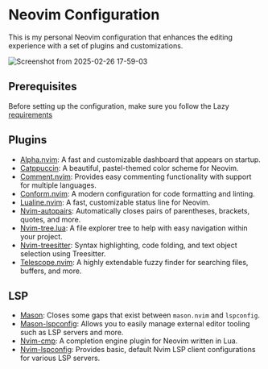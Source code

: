 # Neovim Configuration

This is my personal Neovim configuration that enhances the editing experience with a set of plugins and customizations.

![Screenshot from 2025-02-26 17-59-03](https://github.com/user-attachments/assets/1729fc22-8334-4050-a8e2-d1a3c785a1d9)

## Prerequisites

Before setting up the configuration, make sure you follow the Lazy [requirements](https://lazy.folke.io/#%EF%B8%8F-requirements)

## Plugins

-   [Alpha.nvim](https://github.com/goolord/alpha-nvim): A fast and customizable dashboard that appears on startup.
-   [Catppuccin](https://github.com/catppuccin/nvim): A beautiful, pastel-themed color scheme for Neovim.
-   [Comment.nvim](https://github.com/numToStr/Comment.nvim): Provides easy commenting functionality with support for multiple languages.
-   [Conform.nvim](https://github.com/stevearc/conform.nvim): A modern configuration for code formatting and linting.
-   [Lualine.nvim](https://github.com/nvim-lualine/lualine.nvim): A fast, customizable status line for Neovim.
-   [Nvim-autopairs](https://github.com/windwp/nvim-autopairs): Automatically closes pairs of parentheses, brackets, quotes, and more.
-   [Nvim-tree.lua](https://github.com/nvim-tree/nvim-tree.lua): A file explorer tree to help with easy navigation within your project.
-   [Nvim-treesitter](https://github.com/nvim-treesitter/nvim-treesitter): Syntax highlighting, code folding, and text object selection using Treesitter.
-   [Telescope.nvim](https://github.com/nvim-telescope/telescope.nvim): A highly extendable fuzzy finder for searching files, buffers, and more.

## LSP

-   [Mason](https://github.com/williamboman/mason-lspconfig.nvim): Closes some gaps that exist between `mason.nvim` and `lspconfig`.
-   [Mason-lspconfig](https://github.com/williamboman/mason.nvim): Allows you to easily manage external editor tooling such as LSP servers and more.
-   [Nvim-cmp](https://github.com/hrsh7th/nvim-cmp): A completion engine plugin for Neovim written in Lua.
-   [Nvim-lspconfig](https://github.com/neovim/nvim-lspconfig): Provides basic, default Nvim LSP client configurations for various LSP servers.
